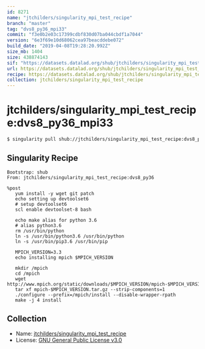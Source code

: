 ```yaml
---
id: 8271
name: "jtchilders/singularity_mpi_test_recipe"
branch: "master"
tag: "dvs8_py36_mpi33"
commit: "f3e0b2e03c17399cdbf830d07ba044cbdf1a7044"
version: "6e3f69e10d68062cea97beacddebe072"
build_date: "2019-04-08T19:28:20.992Z"
size_mb: 1404
size: 438874143
sif: "https://datasets.datalad.org/shub/jtchilders/singularity_mpi_test_recipe/dvs8_py36_mpi33/2019-04-08-f3e0b2e0-6e3f69e1/6e3f69e10d68062cea97beacddebe072.simg"
url: https://datasets.datalad.org/shub/jtchilders/singularity_mpi_test_recipe/dvs8_py36_mpi33/2019-04-08-f3e0b2e0-6e3f69e1/
recipe: https://datasets.datalad.org/shub/jtchilders/singularity_mpi_test_recipe/dvs8_py36_mpi33/2019-04-08-f3e0b2e0-6e3f69e1/Singularity
collection: jtchilders/singularity_mpi_test_recipe
---
```


# jtchilders/singularity_mpi_test_recipe:dvs8_py36_mpi33

```bash
$ singularity pull shub://jtchilders/singularity_mpi_test_recipe:dvs8_py36_mpi33
```

## Singularity Recipe

```singularity
Bootstrap: shub
From: jtchilders/singularity_mpi_test_recipe:dvs8_py36

%post
   yum install -y wget git patch
   echo setting up devtoolset6
   # setup devtoolset6
   scl enable devtoolset-8 bash

   echo make alias for python 3.6
   # alias python3.6
   rm /usr/bin/python
   ln -s /usr/bin/python3.6 /usr/bin/python
   ln -s /usr/bin/pip3.6 /usr/bin/pip
   
   MPICH_VERSION=3.3
   echo installing mpich $MPICH_VERSION

   mkdir /mpich
   cd /mpich
   wget http://www.mpich.org/static/downloads/$MPICH_VERSION/mpich-$MPICH_VERSION.tar.gz
   tar xf mpich-$MPICH_VERSION.tar.gz --strip-components=1
   ./configure --prefix=/mpich/install --disable-wrapper-rpath
   make -j 4 install
```

## Collection

 - Name: [jtchilders/singularity_mpi_test_recipe](https://github.com/jtchilders/singularity_mpi_test_recipe)
 - License: [GNU General Public License v3.0](https://api.github.com/licenses/gpl-3.0)

